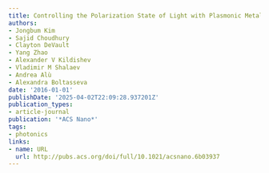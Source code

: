 ```yaml
---
title: Controlling the Polarization State of Light with Plasmonic Metal Oxide Metasurface
authors:
- Jongbum Kim
- Sajid Choudhury
- Clayton DeVault
- Yang Zhao
- Alexander V Kildishev
- Vladimir M Shalaev
- Andrea Alù
- Alexandra Boltasseva
date: '2016-01-01'
publishDate: '2025-04-02T22:09:28.937201Z'
publication_types:
- article-journal
publication: '*ACS Nano*'
tags:
- photonics
links:
- name: URL
  url: http://pubs.acs.org/doi/full/10.1021/acsnano.6b03937
---
```

